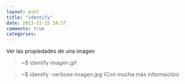 ```yaml
---
layout: post
title: "identify"
date: 2013-12-15 18:37
comments: true
categories: 
---
```

Ver las propiedades de una imagen

>~$ identify imagen.gif

>~$ identify -verbose imagen.jpg   (Con mucha más información)


